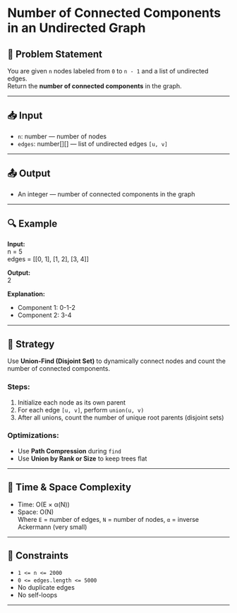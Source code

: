 # Number of Connected Components in an Undirected Graph

## 🧩 Problem Statement

You are given `n` nodes labeled from `0` to `n - 1` and a list of undirected edges.  
Return the **number of connected components** in the graph.

---

## 📥 Input

-   `n`: number — number of nodes
-   `edges`: number[][] — list of undirected edges `[u, v]`

---

## 📤 Output

-   An integer — number of connected components in the graph

---

## 🔍 Example

**Input:**  
n = 5  
edges = [[0, 1], [1, 2], [3, 4]]

**Output:**  
2

**Explanation:**

-   Component 1: 0-1-2
-   Component 2: 3-4

---

## 🧠 Strategy

Use **Union-Find (Disjoint Set)** to dynamically connect nodes and count the number of connected components.

### Steps:

1. Initialize each node as its own parent
2. For each edge `[u, v]`, perform `union(u, v)`
3. After all unions, count the number of unique root parents (disjoint sets)

### Optimizations:

-   Use **Path Compression** during `find`
-   Use **Union by Rank or Size** to keep trees flat

---

## 🧪 Time & Space Complexity

-   Time: O(E × α(N))
-   Space: O(N)  
    Where `E` = number of edges, `N` = number of nodes, `α` = inverse Ackermann (very small)

---

## 🔧 Constraints

-   `1 <= n <= 2000`
-   `0 <= edges.length <= 5000`
-   No duplicate edges
-   No self-loops

---
